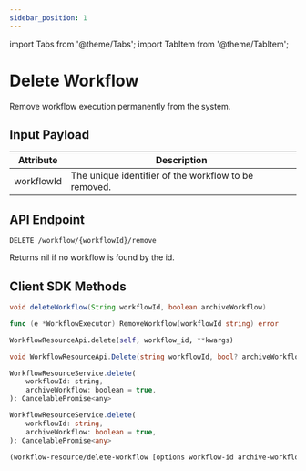 ```yaml
---
sidebar_position: 1
---
```


import Tabs from '@theme/Tabs';
import TabItem from '@theme/TabItem';

# Delete Workflow

Remove workflow execution permanently from the system.

## Input Payload

| Attribute  | Description                                          | 
|------------|------------------------------------------------------| 
| workflowId | The unique identifier of the workflow to be removed. |

## API Endpoint
```
DELETE /workflow/{workflowId}/remove
```

Returns nil if no workflow is found by the id.

## Client SDK Methods

<Tabs>
<TabItem value="Java" label="Java">

```java
void deleteWorkflow(String workflowId, boolean archiveWorkflow)
```

</TabItem>
<TabItem value="Golang" label="Golang">

```go
func (e *WorkflowExecutor) RemoveWorkflow(workflowId string) error
```

</TabItem>
<TabItem value="Python" label="Python">

```python
WorkflowResourceApi.delete(self, workflow_id, **kwargs)
```

</TabItem>
<TabItem value="CSharp" label="CSharp">

```csharp
void WorkflowResourceApi.Delete(string workflowId, bool? archiveWorkflow = null)
```

</TabItem>
<TabItem value="Javascript" label="Javascript">

```javascript
WorkflowResourceService.delete(
    workflowId: string,
    archiveWorkflow: boolean = true,
): CancelablePromise<any>
```

</TabItem>
<TabItem value="Typescript" label="Typescript">

```typescript
WorkflowResourceService.delete(
    workflowId: string,
    archiveWorkflow: boolean = true,
): CancelablePromise<any>
```

</TabItem>
<TabItem value="Clojure" label="Clojure">

```clojure
(workflow-resource/delete-workflow [options workflow-id archive-workflow])
```

</TabItem>
</Tabs>
